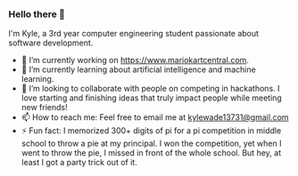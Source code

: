 ### Hello there 👋

I'm Kyle, a 3rd year computer engineering student passionate about software development.

- 🔭 I’m currently working on https://www.mariokartcentral.com.
- 🌱 I’m currently learning about artificial intelligence and machine learning.
- 👯 I’m looking to collaborate with people on competing in hackathons. I love starting and finishing ideas that truly impact people while meeting new friends!
- 📫 How to reach me: Feel free to email me at kylewade13731@gmail.com
- ⚡ Fun fact: I memorized 300+ digits of pi for a pi competition in middle school to throw a pie at my principal. I won the competition, yet when I went to throw the pie, I missed in front of the whole school. But hey, at least I got a party trick out of it.
